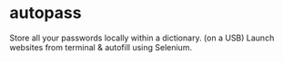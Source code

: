 # autopass
Store all your passwords locally within a dictionary. (on a USB) Launch websites from terminal &amp; autofill using Selenium.
